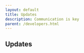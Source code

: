 ```yaml
---
layout: default
title: Updates
description: Communication is key
parent: /developers.html
---
```


## Updates
